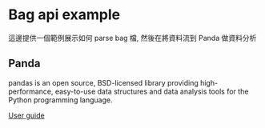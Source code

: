 # Bag api example

這邊提供一個範例展示如何 parse bag 檔, 然後在將資料流到 Panda 做資料分析

## Panda

pandas is an open source, BSD-licensed library providing high-performance, easy-to-use data structures and data analysis tools for the Python programming language.

[User guide](https://pandas.pydata.org/docs/user_guide/index.html)